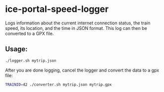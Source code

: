 # ice-portal-speed-logger

Logs information about the current internet connection status, the train speed, its location, and the time in JSON format. This log can then be converted to a GPX file.

## Usage:

```sh
./logger.sh mytrip.json
```

After you are done logging, cancel the logger and convert the data to a gpx file:

```sh
TRAINID=42 ./converter.sh mytrip.json mytrip.gpx
```
